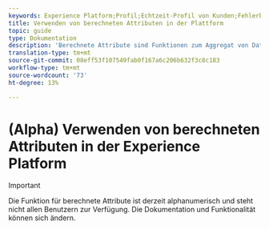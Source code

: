 ```yaml
---
keywords: Experience Platform;Profil;Echtzeit-Profil von Kunden;Fehlerbehebung;API
title: Verwenden von berechneten Attributen in der Plattform
topic: guide
type: Dokumentation
description: 'Berechnete Attribute sind Funktionen zum Aggregat von Daten auf Ereignis-Ebene in Attribute von Profil-Ebenen. Diese Funktionen werden automatisch berechnet, sodass sie für die Segmentierung, Aktivierung und Personalisierung verwendet werden können. '
translation-type: tm+mt
source-git-commit: 08eff53f107549fab0f167a6c206b632f3c8c183
workflow-type: tm+mt
source-wordcount: '73'
ht-degree: 13%

---
```



# (Alpha) Verwenden von berechneten Attributen in der Experience Platform

>[!IMPORTANT]
>
>Die Funktion für berechnete Attribute ist derzeit alphanumerisch und steht nicht allen Benutzern zur Verfügung. Die Dokumentation und Funktionalität können sich ändern.